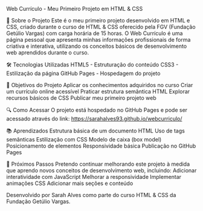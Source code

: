 Web Currículo - Meu Primeiro Projeto em HTML & CSS

📝 Sobre o Projeto
Este é o meu primeiro projeto desenvolvido em HTML e CSS, criado durante o curso de HTML & CSS oferecido pela FGV (Fundação Getúlio Vargas) com carga horária de 15 horas.
O Web Currículo é uma página pessoal que apresenta minhas informações profissionais de forma criativa e interativa, utilizando os conceitos básicos de desenvolvimento web aprendidos durante o curso.

🛠 Tecnologias Utilizadas
HTML5 - Estruturação do conteúdo
CSS3 - Estilização da página
GitHub Pages - Hospedagem do projeto

🎯 Objetivos do Projeto
Aplicar os conhecimentos adquiridos no curso
Criar um currículo online acessível
Praticar estrutura semântica HTML
Explorar recursos básicos de CSS
Publicar meu primeiro projeto web

🔍 Como Acessar
O projeto está hospedado no GitHub Pages e pode ser acessado através do link:
https://sarahalves93.github.io/webcurriculo/

📚 Aprendizados
Estrutura básica de um documento HTML
Uso de tags semânticas
Estilização com CSS
Modelo de caixa (box model)
Posicionamento de elementos
Responsividade básica
Publicação no GitHub Pages

📌 Próximos Passos
Pretendo continuar melhorando este projeto à medida que aprendo novos conceitos de desenvolvimento web, incluindo:
Adicionar interatividade com JavaScript
Melhorar a responsividade
Implementar animações CSS
Adicionar mais seções e conteúdo

Desenvolvido por Sarah Alves como parte do curso HTML & CSS da Fundação Getúlio Vargas.
